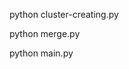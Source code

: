 <!-- We use one file as RAW file called main-raw.csv -->

<!-- Running cluster-creating.py for create new cluster, the clustered_data.csv will be created -->
python cluster-creating.py

<!-- Make new file for merging raw.csv with clustered_data.csv into file called merged-data.csv, the merge change GRS if ADA is 1, if TIDAK ADA is 0 -->
python merge.py

<!-- Create Clustering with K-Means Algorithm -->
python main.py